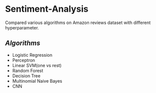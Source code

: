 # Sentiment-Analysis
Compared various algorithms on Amazon reviews dataset with different hyperparameter.
 
## _Algorithms_
 * Logistic Regression
 * Perceptron
 * Linear SVM(one vs rest)
 * Random Forest
 * Decision Tree
 * Multinomial Naive Bayes 
 * CNN
